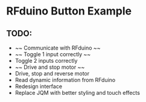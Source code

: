# RFduino Button Example

## TODO:
-  ~~ Communicate with RFduino  ~~
-  ~~ Toggle 1 input correctly  ~~
- Toggle 2 inputs correctly
-  ~~ Drive and stop motor  ~~
- Drive, stop and reverse motor
- Read dynamic information from RFduino
- Redesign interface
- Replace JQM with better styling and touch effects
